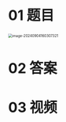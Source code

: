 # 01 题目

<img src="https://cvp.oss-cn-shanghai.aliyuncs.com/202409041603380.png" alt="image-20240904160307321" style="zoom:50%;" />



# 02 答案





# 03 视频

